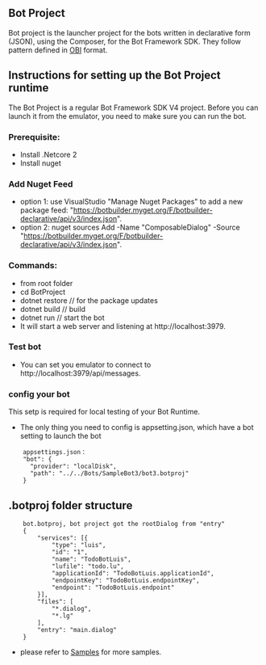 ## Bot Project
Bot project is the launcher project for the bots written in declarative form (JSON), using the Composer, for the Bot Framework SDK. They follow pattern defined in [OBI](https://github.com/Microsoft/botframework-obi) format. 

## Instructions for setting up the Bot Project runtime
The Bot Project is a regular Bot Framework SDK V4 project. Before you can launch it from the emulator, you need to make sure you can run the bot. 

### Prerequisite:
* Install .Netcore 2
* Install nuget

### Add Nuget Feed
* option 1: use VisualStudio "Manage Nuget Packages" to add a new package feed: "https://botbuilder.myget.org/F/botbuilder-declarative/api/v3/index.json".
* option 2: nuget sources Add -Name "ComposableDialog" -Source "https://botbuilder.myget.org/F/botbuilder-declarative/api/v3/index.json".

### Commands:

* from root folder 
* cd BotProject
* dotnet restore // for the package updates
* dotnet build // build
* dotnet run // start the bot
* It will start a web server and listening at http://localhost:3979.

### Test bot
* You can set you emulator to connect to http://localhost:3979/api/messages.

### config your bot
This setp is required for local testing of your Bot Runtime. 
* The only thing you need to config is appsetting.json, which have a bot setting to launch the bot
```
    appsettings.json：
    "bot": {
      "provider": "localDisk",
      "path": "../../Bots/SampleBot3/bot3.botproj"
    }
```

## .botproj folder structure
```
    bot.botproj, bot project got the rootDialog from "entry"
    {
        "services": [{
            "type": "luis",
            "id": "1",
            "name": "TodoBotLuis",
            "lufile": "todo.lu",
            "applicationId": "TodoBotLuis.applicationId",
            "endpointKey": "TodoBotLuis.endpointKey",
            "endpoint": "TodoBotLuis.endpoint"
        }],
        "files": [
            "*.dialog",
            "*.lg"
        ],
        "entry": "main.dialog"
    }
```
* please refer to [Samples](https://github.com/Microsoft/BotFramework-Composer/tree/master/SampleBots) for more samples.
